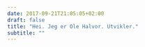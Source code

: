 ```yaml
---
date: 2017-09-21T21:05:05+02:00
draft: false
title: "Hei. Jeg er Ole Halvor. Utvikler."
subtitle: ""
---
```





